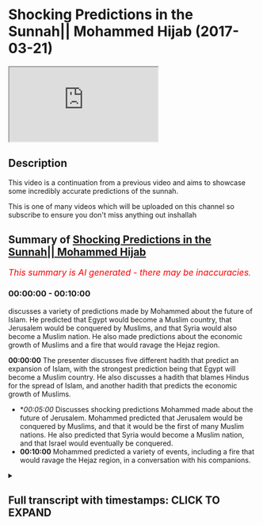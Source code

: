 # Shocking Predictions in the Sunnah|| Mohammed Hijab (2017-03-21)

<iframe loading='lazy' allow='autoplay' src='https://www.youtube.com/embed/ezvPEwizqRc'></iframe>

## Description

This video is a continuation from a previous video and aims to showcase some incredibly accurate predictions of the sunnah. 

This is one of many videos which will be uploaded on this channel so subscribe to ensure you don't miss anything out inshallah

## Summary of [Shocking Predictions in the Sunnah|| Mohammed Hijab](https://www.youtube.com/watch?v=ezvPEwizqRc)


*<span style="color:red; font-size:125%">This summary is AI generated - there may be inaccuracies</span>. [](/)*

### <a onclick="modifyYTiframeseektime('0')">00:00:00</a> - <a onclick="modifyYTiframeseektime('600')">00:10:00</a>

discusses a variety of predictions made by Mohammed about the future of Islam. He predicted that Egypt would become a Muslim country, that Jerusalem would be conquered by Muslims, and that Syria would also become a Muslim nation. He also made predictions about the economic growth of Muslims and a fire that would ravage the Hejaz region.

**<a onclick="modifyYTiframeseektime('0')">00:00:00</a>** The presenter discusses five different hadith that predict an expansion of Islam, with the strongest prediction being that Egypt will become a Muslim country. He also discusses a hadith that blames Hindus for the spread of Islam, and another hadith that predicts the economic growth of Muslims.
* **<a onclick="modifyYTiframeseektime('300')">00:05:00</a>* Discusses shocking predictions Mohammed made about the future of Jerusalem. Mohammed predicted that Jerusalem would be conquered by Muslims, and that it would be the first of many Muslim nations. He also predicted that Syria would become a Muslim nation, and that Israel would eventually be conquered.
* **<a onclick="modifyYTiframeseektime('600')">00:10:00</a>** Mohammed predicted a variety of events, including a fire that would ravage the Hejaz region, in a conversation with his companions.

<details><summary><h2>Full transcript with timestamps: CLICK TO EXPAND</h2></summary>

<a onclick="modifyYTiframeseektime('1')">0:00:01</a> palutena's fee so he also that he would  
<a onclick="modifyYTiframeseektime('8')">0:00:08</a> Jimmy authority this is um five  
<a onclick="modifyYTiframeseektime('12')">0:00:12</a> predictions enterprise we promise and  
<a onclick="modifyYTiframeseektime('14')">0:00:14</a> move on now to the sunnah and the so  
<a onclick="modifyYTiframeseektime('16')">0:00:16</a> many will lie there's so many things  
<a onclick="modifyYTiframeseektime('17')">0:00:17</a> there there's literally so many cyclists  
<a onclick="modifyYTiframeseektime('19')">0:00:19</a> i was looking at some of the notes i had  
<a onclick="modifyYTiframeseektime('21')">0:00:21</a> from you know things I did before before  
<a onclick="modifyYTiframeseektime('23')">0:00:23</a> I came here today and I just like how am  
<a onclick="modifyYTiframeseektime('27')">0:00:27</a> I going to condense this how am I going  
<a onclick="modifyYTiframeseektime('28')">0:00:28</a> to explain as literally so much yeah but  
<a onclick="modifyYTiframeseektime('31')">0:00:31</a> I'll try my best to just give you a  
<a onclick="modifyYTiframeseektime('32')">0:00:32</a> little bit of things here and there and  
<a onclick="modifyYTiframeseektime('34')">0:00:34</a> the way I think I'll do this is I'll  
<a onclick="modifyYTiframeseektime('36')">0:00:36</a> give you some I'll divide into three  
<a onclick="modifyYTiframeseektime('39')">0:00:39</a> parts  
<a onclick="modifyYTiframeseektime('39')">0:00:39</a> yeah let's divide into three parts I'll  
<a onclick="modifyYTiframeseektime('41')">0:00:41</a> talk about general pretty specific  
<a onclick="modifyYTiframeseektime('43')">0:00:43</a> predictions about you could say  
<a onclick="modifyYTiframeseektime('48')">0:00:48</a> demographics or politics or military  
<a onclick="modifyYTiframeseektime('52')">0:00:52</a> expansion or whether you want to call it  
<a onclick="modifyYTiframeseektime('54')">0:00:54</a> number two or say specific predictions  
<a onclick="modifyYTiframeseektime('57')">0:00:57</a> human beings that the Prophet predicted  
<a onclick="modifyYTiframeseektime('59')">0:00:59</a> this will happen  
<a onclick="modifyYTiframeseektime('59')">0:00:59</a> number three things of today that's some  
<a onclick="modifyYTiframeseektime('63')">0:01:03</a> of the scholars of our time I've said  
<a onclick="modifyYTiframeseektime('64')">0:01:04</a> this is what the Prophet was meaning yes  
<a onclick="modifyYTiframeseektime('67')">0:01:07</a> and four so we'll leave it City three  
<a onclick="modifyYTiframeseektime('71')">0:01:11</a> things yeah we could we can go into a  
<a onclick="modifyYTiframeseektime('73')">0:01:13</a> big discussion otherwise I saw the first  
<a onclick="modifyYTiframeseektime('75')">0:01:15</a> one there's a hadith which is narrated  
<a onclick="modifyYTiframeseektime('77')">0:01:17</a> by Thor been well above Muhammad's Allah  
<a onclick="modifyYTiframeseektime('79')">0:01:19</a> sorry I said he says Oh a lil up he says  
<a onclick="modifyYTiframeseektime('84')">0:01:24</a> the earth the earth has been projected  
<a onclick="modifyYTiframeseektime('85')">0:01:25</a> in front of me yes for a height Mashhadi  
<a onclick="modifyYTiframeseektime('90')">0:01:30</a> caja oh no hurry back  
<a onclick="modifyYTiframeseektime('91')">0:01:31</a> I saw its eastern parts and its western  
<a onclick="modifyYTiframeseektime('93')">0:01:33</a> part when Almighty he says that  
<a onclick="modifyYTiframeseektime('97')">0:01:37</a> certainly my Ummah say Abajo  
<a onclick="modifyYTiframeseektime('100')">0:01:40</a> moo-coo ha would definitely moco  
<a onclick="modifyYTiframeseektime('104')">0:01:44</a> Hammonds mullahs the basically the  
<a onclick="modifyYTiframeseektime('105')">0:01:45</a> possession is ownership it will reach or  
<a onclick="modifyYTiframeseektime('108')">0:01:48</a> have the ownership of these areas  
<a onclick="modifyYTiframeseektime('110')">0:01:50</a> Missouri le Manhattan what has been  
<a onclick="modifyYTiframeseektime('114')">0:01:54</a> projected to me from this path which is  
<a onclick="modifyYTiframeseektime('117')">0:01:57</a> an interesting phraseology by the way  
<a onclick="modifyYTiframeseektime('118')">0:01:58</a> Mizzou really mean hair so it's parts of  
<a onclick="modifyYTiframeseektime('121')">0:02:01</a> it  
<a onclick="modifyYTiframeseektime('121')">0:02:01</a> Mina min but is like a builder so Bob  
<a onclick="modifyYTiframeseektime('128')">0:02:08</a> Hope not all of it so here we have  
<a onclick="modifyYTiframeseektime('131')">0:02:11</a> a prediction and if obviously look in  
<a onclick="modifyYTiframeseektime('133')">0:02:13</a> the map this is one thing they  
<a onclick="modifyYTiframeseektime('134')">0:02:14</a> completely even today that's ok well  
<a onclick="modifyYTiframeseektime('136')">0:02:16</a> that could have been put in afterwards  
<a onclick="modifyYTiframeseektime('137')">0:02:17</a> huh put enough to it look at the map is  
<a onclick="modifyYTiframeseektime('140')">0:02:20</a> the expansion is eastward and westward  
<a onclick="modifyYTiframeseektime('142')">0:02:22</a> that's the expansion well that is how  
<a onclick="modifyYTiframeseektime('144')">0:02:24</a> where Islam spread you could say is  
<a onclick="modifyYTiframeseektime('146')">0:02:26</a> spread from the east and from the West  
<a onclick="modifyYTiframeseektime('148')">0:02:28</a> that's how it spread it didn't go north  
<a onclick="modifyYTiframeseektime('151')">0:02:31</a> and south necessarily it could have been  
<a onclick="modifyYTiframeseektime('153')">0:02:33</a> lost and south it doesn't go that way  
<a onclick="modifyYTiframeseektime('155')">0:02:35</a> in this HTML how hard yeah he didn't say  
<a onclick="modifyYTiframeseektime('157')">0:02:37</a> that he didn't say the northern shires  
<a onclick="modifyYTiframeseektime('160')">0:02:40</a> receiver he said machete machete kaha  
<a onclick="modifyYTiframeseektime('163')">0:02:43</a> Omaha Reba it's east and west parts you  
<a onclick="modifyYTiframeseektime('168')">0:02:48</a> see what I mean so this is one general  
<a onclick="modifyYTiframeseektime('171')">0:02:51</a> thing that the programís of us a time  
<a onclick="modifyYTiframeseektime('172')">0:02:52</a> predicted but there's more the pro  
<a onclick="modifyYTiframeseektime('175')">0:02:55</a> mohammed saleh swamps and the hadith  
<a onclick="modifyYTiframeseektime('176')">0:02:56</a> which has some DAF in it but doc means  
<a onclick="modifyYTiframeseektime('178')">0:02:58</a> is it's got some weakness in it but  
<a onclick="modifyYTiframeseektime('180')">0:03:00</a> there's another hadith which makes it  
<a onclick="modifyYTiframeseektime('181')">0:03:01</a> basically completely strong and I'll  
<a onclick="modifyYTiframeseektime('182')">0:03:02</a> tell you what the DAF one is the by  
<a onclick="modifyYTiframeseektime('184')">0:03:04</a> phone is and what the strong one is he  
<a onclick="modifyYTiframeseektime('185')">0:03:05</a> said so after s economy strong you're  
<a onclick="modifyYTiframeseektime('188')">0:03:08</a> going to open or a and be victorious in  
<a onclick="modifyYTiframeseektime('191')">0:03:11</a> Egypt clearly this is quite a  
<a onclick="modifyYTiframeseektime('197')">0:03:17</a> straightforward prediction so there's a  
<a onclick="modifyYTiframeseektime('201')">0:03:21</a> bill witnessin Hadees so we go to some  
<a onclick="modifyYTiframeseektime('203')">0:03:23</a> Muslim where is obviously you'll find  
<a onclick="modifyYTiframeseektime('204')">0:03:24</a> much less weakness in the book well  
<a onclick="modifyYTiframeseektime('206')">0:03:26</a> whether Pajaro salami said set f Tohono  
<a onclick="modifyYTiframeseektime('212')">0:03:32</a> alban youth cairo free help a lot  
<a onclick="modifyYTiframeseektime('215')">0:03:35</a> he said that you are going to open our  
<a onclick="modifyYTiframeseektime('216')">0:03:36</a> country which the Farhat is mentioned  
<a onclick="modifyYTiframeseektime('218')">0:03:38</a> now and now away says the thought is  
<a onclick="modifyYTiframeseektime('219')">0:03:39</a> basically a currency which is only used  
<a onclick="modifyYTiframeseektime('221')">0:03:41</a> in each of that time so this if you put  
<a onclick="modifyYTiframeseektime('222')">0:03:42</a> the weak hadith  
<a onclick="modifyYTiframeseektime('223')">0:03:43</a> with this kind of shoddy you come to the  
<a onclick="modifyYTiframeseektime('225')">0:03:45</a> conclusion that yes is talking yej yeah  
<a onclick="modifyYTiframeseektime('228')">0:03:48</a> it's talking about here in zhabin the  
<a onclick="modifyYTiframeseektime('230')">0:03:50</a> poor mohammed salameh  
<a onclick="modifyYTiframeseektime('231')">0:03:51</a> he predicted that Egypt would be a  
<a onclick="modifyYTiframeseektime('234')">0:03:54</a> Muslim country and this is exactly look  
<a onclick="modifyYTiframeseektime('236')">0:03:56</a> in the map and this vibe is what I'm  
<a onclick="modifyYTiframeseektime('239')">0:03:59</a> probably in proof of that myself  
<a onclick="modifyYTiframeseektime('241')">0:04:01</a> yeah so this is one prediction I lost  
<a onclick="modifyYTiframeseektime('243')">0:04:03</a> the program assalam he continues in a  
<a onclick="modifyYTiframeseektime('246')">0:04:06</a> different idea when he talks about and  
<a onclick="modifyYTiframeseektime('249')">0:04:09</a> this does hadith is actually five or six  
<a onclick="modifyYTiframeseektime('251')">0:04:11</a> different IDs different connections  
<a onclick="modifyYTiframeseektime('253')">0:04:13</a> talking about al Hindu Sint  
<a onclick="modifyYTiframeseektime('255')">0:04:15</a> by the way which is basically indian  
<a onclick="modifyYTiframeseektime('256')">0:04:16</a> pakistan all of you may be from pakistan  
<a onclick="modifyYTiframeseektime('258')">0:04:18</a> yeah the one about cindy's DYFS is weak  
<a onclick="modifyYTiframeseektime('261')">0:04:21</a> it has dauphin it's got some weakness in  
<a onclick="modifyYTiframeseektime('264')">0:04:24</a> it but yeah it because  
<a onclick="modifyYTiframeseektime('265')">0:04:25</a> about the futures we don't happen that  
<a onclick="modifyYTiframeseektime('267')">0:04:27</a> basically the Muslims went into Pakistan  
<a onclick="modifyYTiframeseektime('269')">0:04:29</a> as sindelle obviously Pakistan is a new  
<a onclick="modifyYTiframeseektime('271')">0:04:31</a> nation yeah of I don't know X amount of  
<a onclick="modifyYTiframeseektime('274')">0:04:34</a> years whoever whenever they claimed  
<a onclick="modifyYTiframeseektime('276')">0:04:36</a> independence but the Sindh region which  
<a onclick="modifyYTiframeseektime('278')">0:04:38</a> encompasses Pakistan this was always  
<a onclick="modifyYTiframeseektime('281')">0:04:41</a> there obviously the Diploma has a summit  
<a onclick="modifyYTiframeseektime('283')">0:04:43</a> he mentioned that and the weak hadith  
<a onclick="modifyYTiframeseektime('285')">0:04:45</a> but the one which talks about Hindu  
<a onclick="modifyYTiframeseektime('287')">0:04:47</a> sinned  
<a onclick="modifyYTiframeseektime('288')">0:04:48</a> that is a strong hadith which is  
<a onclick="modifyYTiframeseektime('290')">0:04:50</a> narrated by abu bakr radiallahu anhu  
<a onclick="modifyYTiframeseektime('292')">0:04:52</a> some of the scholars to be fair say that  
<a onclick="modifyYTiframeseektime('294')">0:04:54</a> this is not talking about this  
<a onclick="modifyYTiframeseektime('296')">0:04:56</a> particular expansion although implica  
<a onclick="modifyYTiframeseektime('298')">0:04:58</a> theory seems to be talking about that  
<a onclick="modifyYTiframeseektime('299')">0:04:59</a> and even blaming her he says that the  
<a onclick="modifyYTiframeseektime('302')">0:05:02</a> Muslims conquered Pakistan and India so  
<a onclick="modifyYTiframeseektime('306')">0:05:06</a> accepted both it seems like he accepted  
<a onclick="modifyYTiframeseektime('308')">0:05:08</a> both any terms at the time of Maori as  
<a onclick="modifyYTiframeseektime('311')">0:05:11</a> one time and afterwards like in the for  
<a onclick="modifyYTiframeseektime('313')">0:05:13</a> 400 a H after his era this happened so  
<a onclick="modifyYTiframeseektime('317')">0:05:17</a> from a merciless alarm I predicted mmm  
<a onclick="modifyYTiframeseektime('320')">0:05:20</a> you predicted these things you could say  
<a onclick="modifyYTiframeseektime('322')">0:05:22</a> it's possible that a loss at the Pahoa  
<a onclick="modifyYTiframeseektime('325')">0:05:25</a> Salaam was told about these big nations  
<a onclick="modifyYTiframeseektime('327')">0:05:27</a> that would become Muslim nations and  
<a onclick="modifyYTiframeseektime('328')">0:05:28</a> some of the biggest Muslim nations in  
<a onclick="modifyYTiframeseektime('330')">0:05:30</a> the world now and obviously Pakistan is  
<a onclick="modifyYTiframeseektime('333')">0:05:33</a> one of the top five yeah top five and  
<a onclick="modifyYTiframeseektime('335')">0:05:35</a> India's one of the problems obtain a lot  
<a onclick="modifyYTiframeseektime('337')">0:05:37</a> even though it's 80 percent Hindu yes  
<a onclick="modifyYTiframeseektime('340')">0:05:40</a> anyways he then predicted something else  
<a onclick="modifyYTiframeseektime('343')">0:05:43</a> toccata this is an SI hadith narrated by  
<a onclick="modifyYTiframeseektime('346')">0:05:46</a> Barrera  
<a onclick="modifyYTiframeseektime('346')">0:05:46</a> he would nourished by the way Maggiore  
<a onclick="modifyYTiframeseektime('348')">0:05:48</a> of talked even probably the majority  
<a onclick="modifyYTiframeseektime('350')">0:05:50</a> idea yeah he says to car to Luna  
<a onclick="modifyYTiframeseektime('353')">0:05:53</a> let Akuma sir I said that this is one of  
<a onclick="modifyYTiframeseektime('356')">0:05:56</a> the alimentive it's a letter home Assad  
<a onclick="modifyYTiframeseektime('358')">0:05:58</a> the Tsar will not be established hotter  
<a onclick="modifyYTiframeseektime('362')">0:06:02</a> to party Luna  
<a onclick="modifyYTiframeseektime('363')">0:06:03</a> at work you know that I will not be  
<a onclick="modifyYTiframeseektime('365')">0:06:05</a> established until you fight the Turkish  
<a onclick="modifyYTiframeseektime('367')">0:06:07</a> people  
<a onclick="modifyYTiframeseektime('367')">0:06:07</a> Church Serco see like before Turks  
<a onclick="modifyYTiframeseektime('370')">0:06:10</a> became Muslim this happened like you  
<a onclick="modifyYTiframeseektime('372')">0:06:12</a> know that the Turks and the Arab Muslim  
<a onclick="modifyYTiframeseektime('375')">0:06:15</a> they had some kind of conference and  
<a onclick="modifyYTiframeseektime('377')">0:06:17</a> then became Muslim and one of the most  
<a onclick="modifyYTiframeseektime('378')">0:06:18</a> powerful empires or the longest reigning  
<a onclick="modifyYTiframeseektime('381')">0:06:21</a> one Muslim one was the Ottoman Empire  
<a onclick="modifyYTiframeseektime('383')">0:06:23</a> which is the Turkish Empire but then it  
<a onclick="modifyYTiframeseektime('386')">0:06:26</a> is something of this hadith there's more  
<a onclick="modifyYTiframeseektime('388')">0:06:28</a> than one variant and one of the variants  
<a onclick="modifyYTiframeseektime('391')">0:06:31</a> it says you'll be fighting the people of  
<a onclick="modifyYTiframeseektime('396')">0:06:36</a> who's that and kid men and it can also  
<a onclick="modifyYTiframeseektime('399')">0:06:39</a> be said cabin man be fat hell calf kid  
<a onclick="modifyYTiframeseektime('401')">0:06:41</a> man and Catman according to and no way  
<a onclick="modifyYTiframeseektime('404')">0:06:44</a> who who says it can be said this and you  
<a onclick="modifyYTiframeseektime('406')">0:06:46</a> can say that' who are these people so I  
<a onclick="modifyYTiframeseektime('408')">0:06:48</a> know he tells us who these people are  
<a onclick="modifyYTiframeseektime('410')">0:06:50</a> who Zion care man Oh kid man these  
<a onclick="modifyYTiframeseektime('413')">0:06:53</a> people he says it's a place banal but  
<a onclick="modifyYTiframeseektime('416')">0:06:56</a> bah Hindi were horse I'm it's visibly  
<a onclick="modifyYTiframeseektime('420')">0:07:00</a> it's a place where is next to  
<a onclick="modifyYTiframeseektime('421')">0:07:01</a> Afghanistan and the Indian see basically  
<a onclick="modifyYTiframeseektime('424')">0:07:04</a> so clearly is talking about the people  
<a onclick="modifyYTiframeseektime('427')">0:07:07</a> in that region yeah and and there's some  
<a onclick="modifyYTiframeseektime('431')">0:07:11</a> was some of the descriptions of this  
<a onclick="modifyYTiframeseektime('433')">0:07:13</a> yeah and you know flat nose distance is  
<a onclick="modifyYTiframeseektime('437')">0:07:17</a> that a lot of the Turks will be have  
<a onclick="modifyYTiframeseektime('438')">0:07:18</a> been described come back to the text and  
<a onclick="modifyYTiframeseektime('440')">0:07:20</a> it will tell me he wrote this in his  
<a onclick="modifyYTiframeseektime('442')">0:07:22</a> book in the burette he said he  
<a onclick="modifyYTiframeseektime('443')">0:07:23</a> considered this one of the miracles he  
<a onclick="modifyYTiframeseektime('445')">0:07:25</a> said this is because I his time  
<a onclick="modifyYTiframeseektime('446')">0:07:26</a> obviously that this was happening you  
<a onclick="modifyYTiframeseektime('448')">0:07:28</a> know coming in he could say this is one  
<a onclick="modifyYTiframeseektime('449')">0:07:29</a> of the miracles is shocking I know you  
<a onclick="modifyYTiframeseektime('452')">0:07:32</a> know so this he found a shocking so this  
<a onclick="modifyYTiframeseektime('456')">0:07:36</a> is another piece of evidence from the so  
<a onclick="modifyYTiframeseektime('459')">0:07:39</a> now I think we've covered about how sex  
<a onclick="modifyYTiframeseektime('460')">0:07:40</a> Allah Allah I don't happen recounting  
<a onclick="modifyYTiframeseektime('461')">0:07:41</a> really but let's cover a couple more in  
<a onclick="modifyYTiframeseektime('463')">0:07:43</a> this category to move on to another  
<a onclick="modifyYTiframeseektime('464')">0:07:44</a> category yeah so we talked about some of  
<a onclick="modifyYTiframeseektime('468')">0:07:48</a> the nations that have been kind of taken  
<a onclick="modifyYTiframeseektime('471')">0:07:51</a> by the Muslims all the Muslims have gone  
<a onclick="modifyYTiframeseektime('474')">0:07:54</a> into these nations also the promise of  
<a onclick="modifyYTiframeseektime('478')">0:07:58</a> assalamu he certainly had these along  
<a onclick="modifyYTiframeseektime('480')">0:08:00</a> with a recliner feet shamon away a mini  
<a onclick="modifyYTiframeseektime('483')">0:08:03</a> net and he said this many time so  
<a onclick="modifyYTiframeseektime('484')">0:08:04</a> there's an indication he also talked  
<a onclick="modifyYTiframeseektime('486')">0:08:06</a> about shem generally speaking as a  
<a onclick="modifyYTiframeseektime('491')">0:08:11</a> messiah hadith and I'll try and pull all  
<a onclick="modifyYTiframeseektime('494')">0:08:14</a> of the references although it's going to  
<a onclick="modifyYTiframeseektime('496')">0:08:16</a> be quite tedious doing that and so I'll  
<a onclick="modifyYTiframeseektime('497')">0:08:17</a> try and put them in the description box  
<a onclick="modifyYTiframeseektime('498')">0:08:18</a> just like he said that Elohim a vertical  
<a onclick="modifyYTiframeseektime('502')">0:08:22</a> Nephi may Allah give us blessings in our  
<a onclick="modifyYTiframeseektime('506')">0:08:26</a> Yemen and our Eman  
<a onclick="modifyYTiframeseektime('508')">0:08:28</a> well it's not ours you know at that time  
<a onclick="modifyYTiframeseektime('509')">0:08:29</a> it wasn't a Muslim place so he said p.m.  
<a onclick="modifyYTiframeseektime('512')">0:08:32</a> a Nina p.m. a Nina in our way in but  
<a onclick="modifyYTiframeseektime('514')">0:08:34</a> it's not a lemon  
<a onclick="modifyYTiframeseektime('515')">0:08:35</a> yeah you see he's obviously the purpose  
<a onclick="modifyYTiframeseektime('517')">0:08:37</a> of salvation miles and he said I live  
<a onclick="modifyYTiframeseektime('522')">0:08:42</a> near batalov GM and to spread Islam but  
<a onclick="modifyYTiframeseektime('523')">0:08:43</a> at that time wasn't a Muslim place and  
<a onclick="modifyYTiframeseektime('526')">0:08:46</a> it's a shamina  
<a onclick="modifyYTiframeseektime('527')">0:08:47</a> which is obviously a sham is encompasses  
<a onclick="modifyYTiframeseektime('530')">0:08:50</a> now by five or six different countries  
<a onclick="modifyYTiframeseektime('531')">0:08:51</a> so we can say Syria and we can say you  
<a onclick="modifyYTiframeseektime('535')">0:08:55</a> know Jordan we can say I was going to  
<a onclick="modifyYTiframeseektime('538')">0:08:58</a> say Israel there for a second  
<a onclick="modifyYTiframeseektime('540')">0:09:00</a> Palestine and all of these places part  
<a onclick="modifyYTiframeseektime('543')">0:09:03</a> of the a sham region Lebanon clearly  
<a onclick="modifyYTiframeseektime('548')">0:09:08</a> this is one of the places where as  
<a onclick="modifyYTiframeseektime('549')">0:09:09</a> Muslims programmers were some thousand  
<a onclick="modifyYTiframeseektime('552')">0:09:12</a> hadith I would sit ten vania they say he  
<a onclick="modifyYTiframeseektime('555')">0:09:15</a> said count six before and the sigh  
<a onclick="modifyYTiframeseektime('558')">0:09:18</a> hadith yeah and so hain  
<a onclick="modifyYTiframeseektime('562')">0:09:22</a> he said count six before the hour he  
<a onclick="modifyYTiframeseektime('567')">0:09:27</a> says no t you my death clearly it's  
<a onclick="modifyYTiframeseektime('570')">0:09:30</a> going to happen happen then he says from  
<a onclick="modifyYTiframeseektime('574')">0:09:34</a> fat hope baton Makdissi  
<a onclick="modifyYTiframeseektime('577')">0:09:37</a> he says after that Jerusalem will be  
<a onclick="modifyYTiframeseektime('580')">0:09:40</a> opened up into conquered Jerusalem I  
<a onclick="modifyYTiframeseektime('582')">0:09:42</a> mean if you think about what this is  
<a onclick="modifyYTiframeseektime('583')">0:09:43</a> Jerusalem is is it's a heartland for  
<a onclick="modifyYTiframeseektime('587')">0:09:47</a> more for the three monotheistic  
<a onclick="modifyYTiframeseektime('587')">0:09:47</a> religions for the three Abrahamic faiths  
<a onclick="modifyYTiframeseektime('589')">0:09:49</a> for someone to make a country to make a  
<a onclick="modifyYTiframeseektime('591')">0:09:51</a> prediction like this it's very brave  
<a onclick="modifyYTiframeseektime('594')">0:09:54</a> more like it's very incredibly brave yes  
<a onclick="modifyYTiframeseektime('597')">0:09:57</a> we're going to go in Jerusalem or  
<a onclick="modifyYTiframeseektime('598')">0:09:58</a> Jerusalem Jerusalem if you think about  
<a onclick="modifyYTiframeseektime('601')">0:10:01</a> if you just think about this if ya knee  
<a onclick="modifyYTiframeseektime('604')">0:10:04</a> if you think about it from a rational  
<a onclick="modifyYTiframeseektime('606')">0:10:06</a> perspective someone who's got very so if  
<a onclick="modifyYTiframeseektime('610')">0:10:10</a> you go to Medina now it's bigger because  
<a onclick="modifyYTiframeseektime('611')">0:10:11</a> you know the expansions and technology  
<a onclick="modifyYTiframeseektime('613')">0:10:13</a> in this nut but before it's just like  
<a onclick="modifyYTiframeseektime('615')">0:10:15</a> you know there's the islands and a lot  
<a onclick="modifyYTiframeseektime('617')">0:10:17</a> of these predictions were done before  
<a onclick="modifyYTiframeseektime('617')">0:10:17</a> you went to Medina Mecca times a lot of  
<a onclick="modifyYTiframeseektime('620')">0:10:20</a> them were done in I mean he was  
<a onclick="modifyYTiframeseektime('622')">0:10:22</a> attraction with with his people five  
<a onclick="modifyYTiframeseektime('623')">0:10:23</a> people ten people this in that Muslim  
<a onclick="modifyYTiframeseektime('625')">0:10:25</a> hiding come on well Yemen what this we  
<a onclick="modifyYTiframeseektime('627')">0:10:27</a> talking about it is what you'll be  
<a onclick="modifyYTiframeseektime('629')">0:10:29</a> thinking of this video in their position  
<a onclick="modifyYTiframeseektime('630')">0:10:30</a> if you want to believe it owes or if you  
<a onclick="modifyYTiframeseektime('633')">0:10:33</a> had the weakness in faith but you know  
<a onclick="modifyYTiframeseektime('634')">0:10:34</a> this is what you this is very specular  
<a onclick="modifyYTiframeseektime('636')">0:10:36</a> incredibly speculative it is too  
<a onclick="modifyYTiframeseektime('639')">0:10:39</a> speculative in fact it's too speculative  
<a onclick="modifyYTiframeseektime('641')">0:10:41</a> and the six things that he mentioned he  
<a onclick="modifyYTiframeseektime('643')">0:10:43</a> says that then after that there'll be a  
<a onclick="modifyYTiframeseektime('645')">0:10:45</a> plague to plagues that will you know  
<a onclick="modifyYTiframeseektime('649')">0:10:49</a> affect the people and this happened you  
<a onclick="modifyYTiframeseektime('652')">0:10:52</a> know and you know the Prophet Mohammed  
<a onclick="modifyYTiframeseektime('654')">0:10:54</a> Salim he predicted a fire and the Hejaz  
<a onclick="modifyYTiframeseektime('657')">0:10:57</a> region  
<a onclick="modifyYTiframeseektime('658')">0:10:58</a> a fire which did happen and they said it  
<a onclick="modifyYTiframeseektime('662')">0:11:02</a> will go to like you know people will see  
<a onclick="modifyYTiframeseektime('664')">0:11:04</a> it and so this this is another thing  
<a onclick="modifyYTiframeseektime('667')">0:11:07</a> that materialized quite closer to his  
<a onclick="modifyYTiframeseektime('669')">0:11:09</a> death mm-hm  
<a onclick="modifyYTiframeseektime('671')">0:11:11</a> so these are other predictions from the  
<a onclick="modifyYTiframeseektime('673')">0:11:13</a> prophet muhammad's elias alone so i  
<a onclick="modifyYTiframeseektime('677')">0:11:17</a> think i've covered were eight or nine of  
<a onclick="modifyYTiframeseektime('678')">0:11:18</a> these I broke up a or nine maybe when  
<a onclick="modifyYTiframeseektime('680')">0:11:20</a> one more of the country ones and then or  
<a onclick="modifyYTiframeseektime('682')">0:11:22</a> should we just move on straight on to  
<a onclick="modifyYTiframeseektime('683')">0:11:23</a> let's move on straight so we talked  
<a onclick="modifyYTiframeseektime('684')">0:11:24</a> about Afghanistan in a sense because we  
<a onclick="modifyYTiframeseektime('686')">0:11:26</a> said who's our K man  
<a onclick="modifyYTiframeseektime('689')">0:11:29</a> let's move on to some of the things he  
<a onclick="modifyYTiframeseektime('691')">0:11:31</a> predicted to his people people  
<a onclick="modifyYTiframeseektime('693')">0:11:33</a> specifically this is interesting really  
<a onclick="modifyYTiframeseektime('695')">0:11:35</a> yeah  
<a onclick="modifyYTiframeseektime('696')">0:11:36</a> so Mohammed also not only predicted  
<a onclick="modifyYTiframeseektime('698')">0:11:38</a> things on a massive scale where he  
<a onclick="modifyYTiframeseektime('699')">0:11:39</a> predicted things on an individual scale  
<a onclick="modifyYTiframeseektime('701')">0:11:41</a> as well so he he spoke to different  
<a onclick="modifyYTiframeseektime('706')">0:11:46</a> companions of his and and he told them  
<a onclick="modifyYTiframeseektime('711')">0:11:51</a> things that would happen to them I'll  
<a onclick="modifyYTiframeseektime('713')">0:11:53</a> give you an example  
</details>